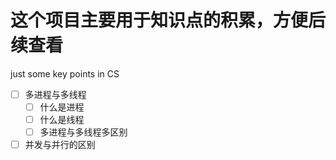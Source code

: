 # 这个项目主要用于知识点的积累，方便后续查看
just some key points in CS

- [ ] 多进程与多线程
   - [ ] 什么是进程
   - [ ] 什么是线程
   - [ ] 多进程与多线程多区别
   
- [ ] 并发与并行的区别
